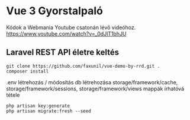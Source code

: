# Vue 3 Gyorstalpaló

Kódok a Webmania Youtube csatonán lévő videóhoz. https://www.youtube.com/watch?v=_0dJlT1bhJU

## Laravel REST API életre keltés

```
git clone https://github.com/faxunil/vue-demo-by-rrd.git .
composer install
```

.env létrehozás / módosítás
db létrehozása
storage/framework/cache, storage/framework/sessions, storage/framework/views mappák írhatóvá tétele

```
php artisan key:generate
php artisan migrate:fresh --seed
```
